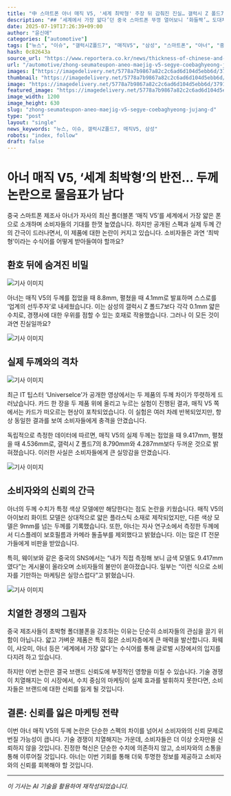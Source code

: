 ```yaml
---
title: "中 스마트폰 아너 매직 V5, '세계 최박형' 주장 뒤 감춰진 진실… 갤럭시 Z 폴드7보다 두껍다?"
description: "## ‘세계에서 가장 얇다’던 중국 스마트폰 뚜껑 열어보니 ‘화들짝’… 도대체 무슨 일이? ..."
date: 2025-07-19T17:26:39+09:00
author: "윤신애"
categories: ["automotive"]
tags: ["뉴스", "이슈", "갤럭시Z폴드7", "매직V5", "삼성", "스마트폰", "아너", "중국", "폴더블폰", "허위스펙논란", "IT팁스터"]
hash: 0c82643a
source_url: "https://www.reportera.co.kr/news/thickness-of-chinese-and-samsung-smartphones/"
url: "/automotive/zhong-seumateupon-aneo-maejig-v5-segye-coebaghyeong-jujang-d/"
images: ["https://imagedelivery.net/5778a7b9867a82c2c6ad6d104d5ebb6d/37916bbd-a56c-419e-c60f-e3a44512b000", "https://imagedelivery.net/5778a7b9867a82c2c6ad6d104d5ebb6d/e1738a18-9d30-406a-e481-e402d878ad00", "https://imagedelivery.net/5778a7b9867a82c2c6ad6d104d5ebb6d/ef3839d4-9d40-4b8c-cc0f-f3e3aeb08500", "https://imagedelivery.net/5778a7b9867a82c2c6ad6d104d5ebb6d/eaa01eb4-a7ef-427f-c17c-162eb7b80700", "https://imagedelivery.net/5778a7b9867a82c2c6ad6d104d5ebb6d/1bc9caf0-5248-4486-1963-405822a8cc00"]
thumbnail: "https://imagedelivery.net/5778a7b9867a82c2c6ad6d104d5ebb6d/37916bbd-a56c-419e-c60f-e3a44512b000"
image: "https://imagedelivery.net/5778a7b9867a82c2c6ad6d104d5ebb6d/37916bbd-a56c-419e-c60f-e3a44512b000"
featured_image: "https://imagedelivery.net/5778a7b9867a82c2c6ad6d104d5ebb6d/37916bbd-a56c-419e-c60f-e3a44512b000"
image_width: 1200
image_height: 630
slug: "zhong-seumateupon-aneo-maejig-v5-segye-coebaghyeong-jujang-d"
type: "post"
layout: "single"
news_keywords: "뉴스, 이슈, 갤럭시Z폴드7, 매직V5, 삼성"
robots: "index, follow"
draft: false
---
```


# 아너 매직 V5, ‘세계 최박형’의 반전… 두께 논란으로 물음표가 남다

중국 스마트폰 제조사 아너가 자사의 최신 폴더블폰 ‘매직 V5’를 세계에서 가장 얇은 폰으로 소개하며 소비자들의 기대를 한껏 높였습니다. 하지만 공개된 스펙과 실제 두께 간의 간극이 드러나면서, 이 제품에 대한 논란이 커지고 있습니다. 소비자들은 과연 ‘최박형’이라는 수식어를 어떻게 받아들여야 할까요?

## 환호 뒤에 숨겨진 비밀


![기사 이미지](https://imagedelivery.net/5778a7b9867a82c2c6ad6d104d5ebb6d/37916bbd-a56c-419e-c60f-e3a44512b000)


아너는 매직 V5의 두께를 접었을 때 8.8mm, 펼쳤을 때 4.1mm로 발표하며 스스로를 ‘업계의 선두주자’로 내세웠습니다. 이는 삼성의 갤럭시 Z 폴드7보다 각각 0.1mm 얇은 수치로, 경쟁사에 대한 우위를 점할 수 있는 호재로 작용했습니다. 그러나 이 모든 것이 과연 진실일까요?


![기사 이미지](https://imagedelivery.net/5778a7b9867a82c2c6ad6d104d5ebb6d/1bc9caf0-5248-4486-1963-405822a8cc00)


## 실제 두께와의 격차


![기사 이미지](https://imagedelivery.net/5778a7b9867a82c2c6ad6d104d5ebb6d/e1738a18-9d30-406a-e481-e402d878ad00)


최근 IT 팁스터 ‘UniverseIce’가 공개한 영상에서는 두 제품의 두께 차이가 뚜렷하게 드러났습니다. 카드 한 장을 두 제품 위에 올리고 누르는 실험이 진행된 결과, 매직 V5 쪽에서는 카드가 떠오르는 현상이 포착되었습니다. 이 실험은 여러 차례 반복되었지만, 항상 동일한 결과를 보여 소비자들에게 충격을 안겼습니다.

독립적으로 측정한 데이터에 따르면, 매직 V5의 실제 두께는 접었을 때 9.417mm, 펼쳤을 때 4.536mm로, 갤럭시 Z 폴드7의 8.790mm와 4.287mm보다 두꺼운 것으로 밝혀졌습니다. 이러한 사실은 소비자들에게 큰 실망감을 안겼습니다.


![기사 이미지](https://imagedelivery.net/5778a7b9867a82c2c6ad6d104d5ebb6d/eaa01eb4-a7ef-427f-c17c-162eb7b80700)


## 소비자와의 신뢰의 간극

아너의 두께 수치가 특정 색상 모델에만 해당한다는 점도 논란을 키웠습니다. 매직 V5의 아이보리 화이트 모델은 상대적으로 얇은 플라스틱 소재로 제작되었지만, 다른 색상 모델은 9mm를 넘는 두께를 기록했습니다. 또한, 아너는 자사 연구소에서 측정한 두께에서 디스플레이 보호필름과 카메라 돌출부를 제외했다고 밝혔습니다. 이는 많은 IT 전문가들에게 비판을 받았습니다.

특히, 웨이보와 같은 중국의 SNS에서는 “내가 직접 측정해 보니 금색 모델도 9.417mm였다”는 게시물이 올라오며 소비자들의 불만이 쏟아졌습니다. 일부는 “이런 식으로 소비자를 기만하는 마케팅은 실망스럽다”고 밝혔습니다.


![기사 이미지](https://imagedelivery.net/5778a7b9867a82c2c6ad6d104d5ebb6d/ef3839d4-9d40-4b8c-cc0f-f3e3aeb08500)


## 치열한 경쟁의 그림자

중국 제조사들이 초박형 폴더블폰을 강조하는 이유는 단순히 소비자들의 관심을 끌기 위함이 아닙니다. 얇고 가벼운 제품은 특히 젊은 소비자층에게 큰 매력을 발산합니다. 화웨이, 샤오미, 아너 등은 ‘세계에서 가장 얇다’는 수식어를 통해 글로벌 시장에서의 입지를 다지려 하고 있습니다.

하지만 이번 논란은 결국 브랜드 신뢰도에 부정적인 영향을 미칠 수 있습니다. 기술 경쟁이 치열해지는 이 시장에서, 수치 중심의 마케팅이 실제 효과를 발휘하지 못한다면, 소비자들은 브랜드에 대한 신뢰를 잃게 될 것입니다.

## 결론: 신뢰를 잃은 마케팅 전략

이번 아너 매직 V5의 두께 논란은 단순한 스펙의 차이를 넘어서 소비자와의 신뢰 문제로 번질 가능성이 큽니다. 기술 경쟁이 치열해지는 가운데, 소비자들은 더 이상 숫자만을 신뢰하지 않을 것입니다. 진정한 혁신은 단순한 수치에 의존하지 않고, 소비자와의 소통을 통해 이루어질 것입니다. 아너는 이번 기회를 통해 더욱 투명한 정보를 제공하고 소비자와의 신뢰를 회복해야 할 것입니다.

---
*이 기사는 AI 기술을 활용하여 재작성되었습니다.*
